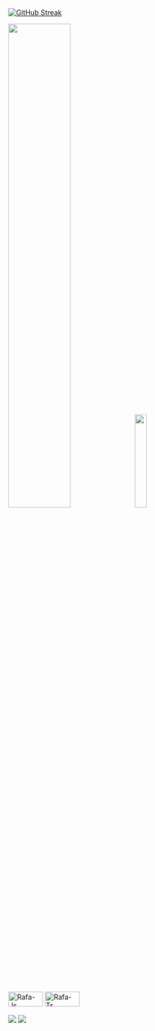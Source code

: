 ## 

<a href="https://git.io/streak-stats"><img src="https://github-readme-streak-stats.herokuapp.com?user=inaciogabriel0&theme=tokyonight&locale=pt_BR"  alt="GitHub Streak" /></a>
<div display="flex">
  <img src="https://github-readme-stats.vercel.app/api?username=Inaciogabriel0&show_icons=true&theme=transparent" width="50%" />
  <img src="https://github-readme-stats.vercel.app/api/top-langs/?username=Inaciogabriel0&exclude_repo=github-readme-stats,anuraghazra.github.io&theme=transparent" width="22%"/> <br>
</div>
<div style="display: inline_block">
  <img align="center" alt="Rafa-Js" height="30" width="70" src="https://img.shields.io/badge/Laravel-FF2D20?style=for-the-badge&logo=laravel&logoColor=white">
  <img align="center" alt="Rafa-Ts" height="30" width="70" src="https://img.shields.io/badge/PHP-777BB4?style=for-the-badge&logo=php&logoColor=white">
</div> <br>
<div
<a href="https://www.instagram.com/inacio_gabriel00/" target"_blank"><img src="https://img.shields.io/badge/Instagram-E4405F?style=for-the-badge&logo=instagram&logoColor=white" target"_blank"> </a>
  <a href="https://www.linkedin.com/in/in%C3%A1cio-gabriel-aa0599300/?lipi=urn%3Ali%3Apage%3Ad_flagship3_feed%3B4eECibh%2FRgOJ7olM2dLCaQ%3D%3D" target"_blank"><img src="https://img.shields.io/badge/LinkedIn-0077B5?style=for-the-badge&logo=linkedin&logoColor=white" target"_blank"> </a>
</div>


  <!--
**Inaciogabriel0/Inaciogabriel0** is a ✨ _special_ ✨ repository because its `README.md` (this file) appears on your GitHub profile.

Here are some ideas to get you started:

- 🔭 I’m currently working on ...
- 🌱 I’m currently learning ...
- 👯 I’m looking to collaborate on ...
- 🤔 I’m looking for help with ...
- 💬 Ask me about ...
- 📫 How to reach me: ...
- 😄 Pronouns: ...
- ⚡ Fun fact: ...
-->
